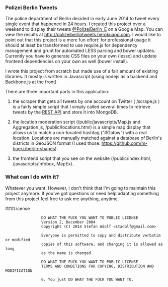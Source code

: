 ### Polizei Berlin Tweets

The police department of Berlin decided in early June 2014 to tweet every single event that happened in 24 hours.
I created this project over a weekend to display their tweets [@PolizeiBerlin_E](https://twitter.com/PolizeiBerlin_E) on a
Google Map. You can view the results at http://polizeiberlintweets.herokuapp.com. I would like to point out that
this project is a mere fun effort: for professional usage it should at least be transformed to use require.js for
dependency management and grunt for automated LESS parsing and bower updates. Currently you have to generate
CSS files on your own (lessc) and update frontend dependencies on your own as well (bower install).

I wrote this project from scratch but made use of a fair amount of existing libraries. It mostly is written
in Javascript (using nodejs as a backend and Backbone.js at the front)

There are three important parts in this application:
1) the scraper that gets all tweets by one account on Twitter ( /scrape.js ) is a fairly simple script that
I simply called several times to retrieve tweets by the [REST API](https://dev.twitter.com/docs/api/1.1/get/statuses/user_timeline)
and store it into MongoDB.

2) the location moderation script (/public/javascripts/Map.js and Aggregation.js, /public/locations.html) is a
simple map display that allows us to match a non-located hashtag ("#Gatow") with a real location. Locations are
manually matched against a database of Berlin's districts in GeoJSON format (I used those: https://github.com/m-hoerz/berlin-shapes).

3) the frontend script that you see on the website (/public/index.html, /javascripts/Infobox, MapEx).

### What can I do with it?
Whatever you want. However, I don't think that I'm going to maintain this project anymore. If you've got questions
or need help adapting something from this project feel free to ask me anything, anytime.

###License

                    DO WHAT THE FUCK YOU WANT TO PUBLIC LICENSE
                    Version 2, December 2004
                    Copyright (C) 2014 Stefan Adolf <stadolf@gmail.com>

                    Everyone is permitted to copy and distribute verbatim or modified
                    copies of this software, and changing it is allowed as long
                    as the name is changed.

                    DO WHAT THE FUCK YOU WANT TO PUBLIC LICENSE
                    TERMS AND CONDITIONS FOR COPYING, DISTRIBUTION AND MODIFICATION

                    0. You just DO WHAT THE FUCK YOU WANT TO.
